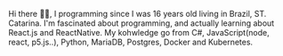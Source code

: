 Hi there 👋👋,
I programming since I was 16 years old living in Brazil, ST. Catarina.
I'm fascinated about programming, and actually learning about React.js and ReactNative.
My kohwledge go from C#, JavaScript(node, react, p5.js..), Python, MariaDB, Postgres, Docker and Kubernetes.
